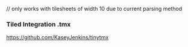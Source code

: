 // only works with tilesheets of width 10 due to current parsing method

### Tiled Integration .tmx
https://github.com/KaseyJenkins/tinytmx